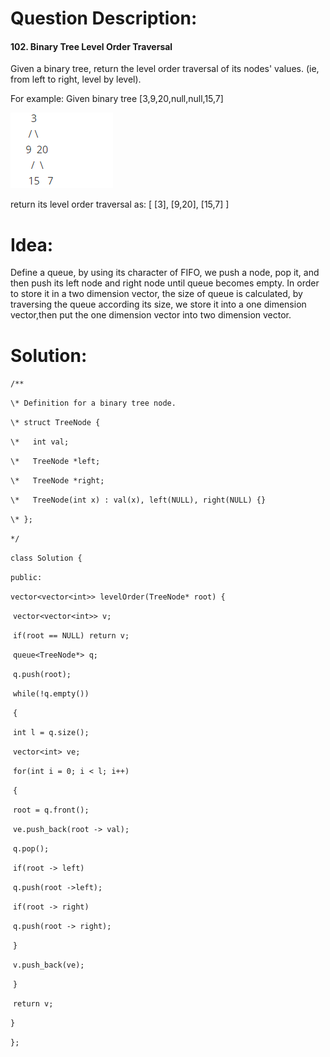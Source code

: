 # Question Description:

#### 102. Binary Tree Level Order Traversal

Given a binary tree, return the level order traversal of its nodes' values. (ie, from left to right, level by level).

For example:
Given binary tree [3,9,20,null,null,15,7]

![TreeExample](TreeExample.png)



return its level order traversal as:
[
  [3],
  [9,20],
  [15,7]
]

# Idea:

Define a queue, by using its character of FIFO, we push a node, pop it, and then push its left node and right node until queue becomes empty. In order to store it in a two dimension vector, the size of queue is calculated, by traversing the queue according its size, we store it into a  one dimension vector,then put the one dimension vector into two dimension vector.  

# Solution:

`/**`

 `\* Definition for a binary tree node.`

 `\* struct TreeNode {`

 `\*   int val;`

 `\*   TreeNode *left;`

 `\*   TreeNode *right;`

 `\*   TreeNode(int x) : val(x), left(NULL), right(NULL) {}`

 `\* };`

 `*/`

`class Solution {`

`public:`

  `vector<vector<int>> levelOrder(TreeNode* root) {`    

​    `vector<vector<int>> v;`

​    `if(root == NULL) return v;`

​    `queue<TreeNode*> q;`

​    `q.push(root);`

​    `while(!q.empty())`

​    `{`

​     `int l = q.size();` 

​     `vector<int> ve;`   

​     `for(int i = 0; i < l; i++)`

​     `{`        

​       `root = q.front();`

​       `ve.push_back(root -> val);`

​       `q.pop();`

​       `if(root -> left)`

​        `q.push(root ->left);` 

​       `if(root -> right)`

​        `q.push(root -> right);`

​     `}`

​     `v.push_back(ve);`            

​    `}`

​    `return v;`

  `}`

`};`